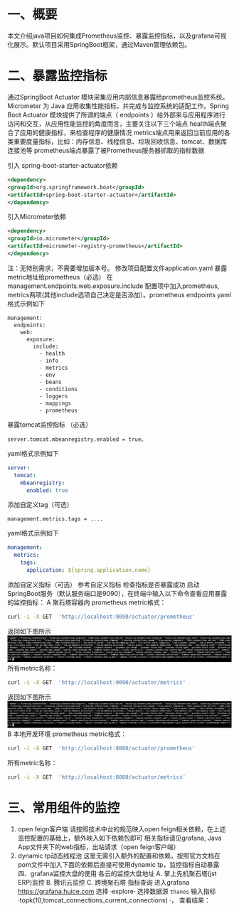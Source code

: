 # 一、概要
本文介绍java项目如何集成Prometheus监控、暴露监控指标，以及grafana可视化展示。默认项目采用SpringBoot框架，通过Maven管理依赖包。
# 二、暴露监控指标
通过SpringBoot Actuator 模块采集应用内部信息暴露给prometheus监控系统。Micrometer 为 Java 应用收集性能指标，并完成与监控系统的适配工作。Spring Boot Actuator 模块提供了所谓的端点（ endpoints ）给外部来与应用程序进行访问和交互，从应用性能监控的角度而言，主要关注以下三个端点
health端点聚合了应用的健康指标，来检查程序的健康情况
metrics端点用来返回当前应用的各类重要度量指标，比如：内存信息、线程信息、垃圾回收信息、tomcat、数据库连接池等
prometheus端点暴露了被Prometheus服务器抓取的指标数据

引入 spring-boot-starter-actuator依赖
```xml
<dependency>
<groupId>org.springframework.boot</groupId>
<artifactId>spring-boot-starter-actuator</artifactId>
</dependency>
```
引入Micrometer依赖
```xml
<dependency> 
<groupId>io.micrometer</groupId> 
<artifactId>micrometer-registry-prometheus</artifactId> 
</dependency>
```
注：无特别需求，不需要增加版本号。
修改项目配置文件application.yaml
暴露metric地址给prometheus（必选）
在management.endpoints.web.exposure.include 配置项中加入prometheus, metrics两项(其他include选项自己决定是否添加）。prometheus endpoints
yaml格式示例如下
```YMAL
management:
  endpoints:
    web:
      exposure:
        include:
          - health
          - info
          - metrics
          - env
          - beans
          - conditions
          - loggers
          - mappings
          - prometheus
```
暴露tomcat监控指标 （必选）
```properties
server.tomcat.mbeanregistry.enabled = true。
```
yaml格式示例如下
```YAML
server:
  tomcat:
    mbeanregistry:
      enabled: true
```
添加自定义tag（可选）
```properties
management.metrics.tags = ....
```
yaml格式示例如下
```YAML
management: 
  metrics:
    tags:
      application: ${spring.application.name}
```
 添加自定义指标（可选）
参考自定义指标
检查指标是否暴露成功
启动SpringBoot服务（默认服务端口是9090），在终端中输入以下命令查看应用暴露的监控指标：
A 聚石塔容器内
prometheus metric格式：
```Bash
curl -i -X GET  'http://localhost:9090/actuator/prometheus'
```
返回如下图所示
![](https://github.com/liyy20/Prometheus-Note/blob/main/img/image.png)
所有metric名称：
```Bash
curl -i -X GET  'http://localhost:9090/actuator/metrics'
```
返回如下图所示
![](https://github.com/liyy20/Prometheus-Note/blob/main/img/img1.png)
B 本地开发环境
prometheus metric格式：
```Bash
curl -i -X GET  'http://localhost:8080/actuator/prometheus'
```
所有metric名称：
```Bash
curl -i -X GET  'http://localhost:8080/actuator/metrics'
```
# 三、常用组件的监控
1. open feign客户端
请按照技术中台的规范映入open feign相关依赖，在上述监控配置的基础上，额外映入如下依赖包即可
相关指标请见grafana, Java App文件夹下的web指标，出站请求（open feign客户端）
2. dynamic tp动态线程池
这里无需引入额外的配置和依赖，按照官方文档在pom文件中加入下面的依赖后直接可使用dynamic tp，监控指标自动暴露
四、grafana监控大盘的使用
各云的监控大盘地址
A. 掌上先机聚石塔(jst ERP)监控
B. 腾讯云监控
C. 跨境聚石塔
指标查询
进入grafana https://grafana.huice.com
选择 ·explore·
选择数据源 `thanos`
输入指标 ·topk(10,tomcat_connections_current_connections) ·， 查看结果：



